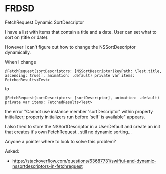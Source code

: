 # FRDSD
FetchRequest Dynamic SortDescriptor


I have a list with items that contain a title and a date. User can set what to sort on (title or date).

However I can't figure out how to change the NSSortDescriptor dynamically.


When I change

`@FetchRequest(sortDescriptors: [NSSortDescriptor(keyPath: \Test.title, ascending: true)], animation: .default) private var items: FetchedResults<Test>`

to

`@FetchRequest(sortDescriptors: [sortDescriptor], animation: .default) private var items: FetchedResults<Test>`

the error "Cannot use instance member 'sortDescriptor' within property initializer; property initializers run before 'self' is available" appears.

I also tried to store the NSSortDescriptor in a UserDefault and create an init that creates it's own FetchRequest.. still no dynamic sorting...

Anyone a pointer where to look to solve this problem?



Asked:
- https://stackoverflow.com/questions/63687731/swiftui-and-dynamic-nssortdescriptors-in-fetchrequest
